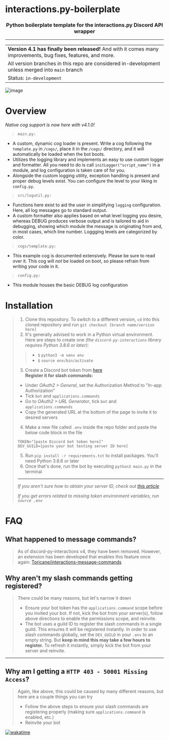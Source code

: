 # interactions.py-boilerplate
<h3 align=center>Python boilerplate template for the interactions.py Discord API wrapper</h3>
<hr>

<table>
    <tr>
    <td>
        <b>Version 4.1 has finally been released!</b> And with it comes many improvements, bug fixes, features, and more.
    </td>
    </tr>
    <tr>
    <td>
        All version branches in this repo are considered in-development unless merged into <code>main</code> branch
    </td>
    </tr>
    <tr><td>
        Status: <code>in-development</code>
    </td></tr>
</table>

![image](https://user-images.githubusercontent.com/29584664/149206003-31a184ad-89e2-4481-978b-129cdebb892f.png)

# Overview
*Native cog support is now here with v4.1.0!*
> `main.py:`
- A custom, dynamic cog loader is present. Write a cog following the `template.py` in `/cogs/`, place it in the `/cogs/` directory, and it will automatically be loaded when the bot boots.
- Utilizes the logging library and implements an easy to use custom logger and formatter. All you need to do is call `initLogger("script_name")` in a module, and log configuration is taken care of for you.
- Alongside the custom logging utility, exception handling is present and proper debug levels exist. You can configure the level to your liking in `config.py`.

> `src/logutil.py:`
- Functions here exist to aid the user in simplifying `logging` configuration. Here, all log messages go to standard output.
- A custom formatter also applies based on what level logging you desire, whereas DEBUG produces verbose output and is tailored to aid in debugging, showing which module the message is originating from and, in most cases, which line number. Loggging levels are categorized by color.

> `cogs/template.py:`
- This example cog is documented extensively. Please be sure to read over it. This cog will *not* be loaded on boot, so please refrain from writing your code in it.

> `config.py:`
- This module houses the basic DEBUG log configuration

# Installation
> 1. Clone this repository. To switch to a different version, `cd` into this cloned repository and run `git checkout [branch name/version here]`
> 2. It's generally advised to work in a Python virtual environment. Here are steps to create one *(the `discord-py-interactions` library requires Python 3.8.6 or later)*:
> > - `$` `python3 -m venv env`
> > - `$` `source env/bin/activate`
> 3. Create a Discord bot token from [here](https://discord.com/developers/applications/)  
> **Register it for slash commands:**
> - Under *OAuth2 > General*, set the Authorization Method to "In-app Authorization"
> - Tick `bot` and `applications.commands`
> - Go to *OAuth2 > URL Generator*, tick `bot` and `applications.commands`
> - Copy the generated URL at the bottom of the page to invite it to desired servers
> 4. Make a new file called `.env` inside the repo folder and paste the below code block in the file
> ```
> TOKEN="[paste Discord bot token here]"
> DEV_GUILD=[paste your bot testing server ID here]
> ```
> 5. Run `pip install -r requirements.txt` to install packages. You'll need Python 3.8.6 or later
> 6. Once that's done, run the bot by executing `python3 main.py` in the terminal
>
> <hr />
> 
> *If you aren't sure how to obtain your server ID, check out [this article](https://www.alphr.com/discord-find-server-id/)*
> 
> *If you get errors related to missing token environment variables, run `source .env`*

# FAQ
## What happened to message commands?
> As of discord-py-interactions v4, they have been removed. However, an extension has been developed that enables this feature once again: [Toricane/interactions-message-commands](https://github.com/Toricane/interactions-message-commands/)

## Why aren't my slash commands getting registered?
> There could be many reasons, but let's narrow it down
> - Ensure your bot token has the `applications.command` scope before you invited your bot. If not, kick the bot from your server(s), follow above directions to enable the permissions scope, and reinvite.
> - The bot uses a guild ID to register the slash commands in a single guild. This ensures it will be registered instantly. In order to use slash commands globally, set the `DEV_GUILD` in your `.env` to an empty string. But **keep in mind this may take a few hours to register.** To refresh it instantly, simply kick the bot from your server and reinvite.

<hr />

## Why am I getting a `HTTP 403 - 50001 Missing Access`?
> Again, like above, this could be caused by many different reasons, but here are a couple things you can try
> - Follow the above steps to ensure your slash commands are registering properly (making sure `applications.command` is enabled, etc.)
> - Reinvite your bot

[![wakatime](https://wakatime.com/badge/github/V3ntus/discord-py-interactions_boilerplate.svg)](https://wakatime.com/badge/github/V3ntus/discord-py-interactions_boilerplate)
